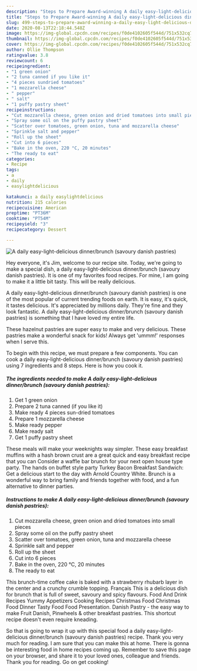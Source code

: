 ```yaml
---
description: "Steps to Prepare Award-winning A daily easy-light-delicious dinner/brunch (savoury danish pastries)"
title: "Steps to Prepare Award-winning A daily easy-light-delicious dinner/brunch (savoury danish pastries)"
slug: 499-steps-to-prepare-award-winning-a-daily-easy-light-delicious-dinner-brunch-savoury-danish-pastries
date: 2020-08-13T22:18:44.548Z
image: https://img-global.cpcdn.com/recipes/f0de4102605f544d/751x532cq70/a-daily-easy-light-delicious-dinnerbrunch-savoury-danish-pastries-recipe-main-photo.jpg
thumbnail: https://img-global.cpcdn.com/recipes/f0de4102605f544d/751x532cq70/a-daily-easy-light-delicious-dinnerbrunch-savoury-danish-pastries-recipe-main-photo.jpg
cover: https://img-global.cpcdn.com/recipes/f0de4102605f544d/751x532cq70/a-daily-easy-light-delicious-dinnerbrunch-savoury-danish-pastries-recipe-main-photo.jpg
author: Ollie Thompson
ratingvalue: 3.8
reviewcount: 6
recipeingredient:
- "1 green onion"
- "2 tuna canned if you like it"
- "4 pieces sundried tomatoes"
- "1 mozzarella cheese"
- " pepper"
- " salt"
- "1 puffy pastry sheet"
recipeinstructions:
- "Cut mozzarella cheese, green onion and dried tomatoes into small pieces"
- "Spray some oil on the puffy pastry sheet"
- "Scatter over tomatoes, green onion, tuna and mozzarella cheese"
- "Sprinkle salt and pepper"
- "Roll up the sheet"
- "Cut into 6 pieces"
- "Bake in the oven, 220 °C, 20 minutes"
- "The ready to eat"
categories:
- Recipe
tags:
- a
- daily
- easylightdelicious

katakunci: a daily easylightdelicious 
nutrition: 215 calories
recipecuisine: American
preptime: "PT36M"
cooktime: "PT54M"
recipeyield: "3"
recipecategory: Dessert

---
```



![A daily easy-light-delicious dinner/brunch (savoury danish pastries)](https://img-global.cpcdn.com/recipes/f0de4102605f544d/751x532cq70/a-daily-easy-light-delicious-dinnerbrunch-savoury-danish-pastries-recipe-main-photo.jpg)

Hey everyone, it's Jim, welcome to our recipe site. Today, we're going to make a special dish, a daily easy-light-delicious dinner/brunch (savoury danish pastries). It is one of my favorites food recipes. For mine, I am going to make it a little bit tasty. This will be really delicious.

A daily easy-light-delicious dinner/brunch (savoury danish pastries) is one of the most popular of current trending foods on earth. It is easy, it's quick, it tastes delicious. It's appreciated by millions daily. They're fine and they look fantastic. A daily easy-light-delicious dinner/brunch (savoury danish pastries) is something that I have loved my entire life.

These hazelnut pastries are super easy to make and very delicious. These pastries make a wonderful snack for kids! Always get &#39;ummm!&#39; responses when I serve this.


To begin with this recipe, we must prepare a few components. You can cook a daily easy-light-delicious dinner/brunch (savoury danish pastries) using 7 ingredients and 8 steps. Here is how you cook it.

<!--inarticleads1-->

##### The ingredients needed to make A daily easy-light-delicious dinner/brunch (savoury danish pastries):

1. Get 1 green onion
1. Prepare 2 tuna canned (if you like it)
1. Make ready 4 pieces sun-dried tomatoes
1. Prepare 1 mozzarella cheese
1. Make ready  pepper
1. Make ready  salt
1. Get 1 puffy pastry sheet


These meals will make your weeknights way simpler. These easy breakfast muffins with a hash brown crust are a great quick and easy breakfast recipe that you can Consider a waffle bar brunch for your next open house type party. The hands on buffet style party Turkey Bacon Breakfast Sandwich: Get a delicious start to the day with Arnold Country White. Brunch is a wonderful way to bring family and friends together with food, and a fun alternative to dinner parties. 

<!--inarticleads2-->

##### Instructions to make A daily easy-light-delicious dinner/brunch (savoury danish pastries):

1. Cut mozzarella cheese, green onion and dried tomatoes into small pieces
1. Spray some oil on the puffy pastry sheet
1. Scatter over tomatoes, green onion, tuna and mozzarella cheese
1. Sprinkle salt and pepper
1. Roll up the sheet
1. Cut into 6 pieces
1. Bake in the oven, 220 °C, 20 minutes
1. The ready to eat


This brunch-time coffee cake is baked with a strawberry rhubarb layer in the center and a crunchy crumble topping. Français This is a delicious dish for brunch that is full of sweet, savoury and spicy flavours. Food And Drink Recipes Yummy Appetizers Cooking Recipes Christmas Food Christmas Food Dinner Tasty Food Food Presentation. Danish Pastry - the easy way to make Fruit Danish, Pinwheels &amp; other breakfast pastries. This shortcut recipe doesn&#39;t even require kneading. 

So that is going to wrap it up with this special food a daily easy-light-delicious dinner/brunch (savoury danish pastries) recipe. Thank you very much for reading. I am sure that you can make this at home. There is gonna be interesting food in home recipes coming up. Remember to save this page on your browser, and share it to your loved ones, colleague and friends. Thank you for reading. Go on get cooking!
